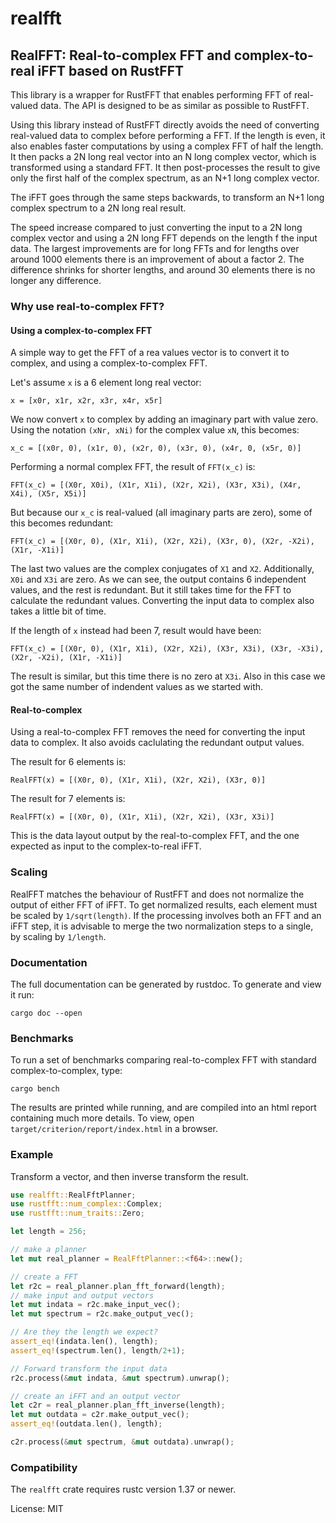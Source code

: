 # realfft

## RealFFT: Real-to-complex FFT and complex-to-real iFFT based on RustFFT

This library is a wrapper for RustFFT that enables performing FFT of real-valued data.
The API is designed to be as similar as possible to RustFFT.

Using this library instead of RustFFT directly avoids the need of converting real-valued data to complex before performing a FFT.
If the length is even, it also enables faster computations by using a complex FFT of half the length.
It then packs a 2N long real vector into an N long complex vector, which is transformed using a standard FFT.
It then post-processes the result to give only the first half of the complex spectrum, as an N+1 long complex vector.

The iFFT goes through the same steps backwards, to transform an N+1 long complex spectrum to a 2N long real result.

The speed increase compared to just converting the input to a 2N long complex vector
and using a 2N long FFT depends on the length f the input data.
The largest improvements are for long FFTs and for lengths over around 1000 elements there is an improvement of about a factor 2.
The difference shrinks for shorter lengths, and around 30 elements there is no longer any difference.

### Why use real-to-complex FFT?
#### Using a complex-to-complex FFT
A simple way to get the FFT of a rea values vector is to convert it to complex, and using a complex-to-complex FFT.

Let's assume `x` is a 6 element long real vector:
```
x = [x0r, x1r, x2r, x3r, x4r, x5r]
```

We now convert `x` to complex by adding an imaginary part with value zero. Using the notation `(xNr, xNi)` for the complex value `xN`, this becomes:
```
x_c = [(x0r, 0), (x1r, 0), (x2r, 0), (x3r, 0), (x4r, 0, (x5r, 0)]
```

Performing a normal complex FFT, the result of `FFT(x_c)` is:
```
FFT(x_c) = [(X0r, X0i), (X1r, X1i), (X2r, X2i), (X3r, X3i), (X4r, X4i), (X5r, X5i)]
```

But because our `x_c` is real-valued (all imaginary parts are zero), some of this becomes redundant:
```
FFT(x_c) = [(X0r, 0), (X1r, X1i), (X2r, X2i), (X3r, 0), (X2r, -X2i), (X1r, -X1i)]
```

The last two values are the complex conjugates of `X1` and `X2`. Additionally, `X0i` and `X3i` are zero.
As we can see, the output contains 6 independent values, and the rest is redundant.
But it still takes time for the FFT to calculate the redundant values.
Converting the input data to complex also takes a little bit of time.

If the length of `x` instead had been 7, result would have been:
```
FFT(x_c) = [(X0r, 0), (X1r, X1i), (X2r, X2i), (X3r, X3i), (X3r, -X3i), (X2r, -X2i), (X1r, -X1i)]
```

The result is similar, but this time there is no zero at `X3i`. Also in this case we got the same number of indendent values as we started with.

#### Real-to-complex
Using a real-to-complex FFT removes the need for converting the input data to complex.
It also avoids caclulating the redundant output values.

The result for 6 elements is:
```
RealFFT(x) = [(X0r, 0), (X1r, X1i), (X2r, X2i), (X3r, 0)]
```

The result for 7 elements is:
```
RealFFT(x) = [(X0r, 0), (X1r, X1i), (X2r, X2i), (X3r, X3i)]
```

This is the data layout output by the real-to-complex FFT, and the one expected as input to the complex-to-real iFFT.

### Scaling
RealFFT matches the behaviour of RustFFT and does not normalize the output of either FFT of iFFT. To get normalized results, each element must be scaled by `1/sqrt(length)`. If the processing involves both an FFT and an iFFT step, it is advisable to merge the two normalization steps to a single, by scaling by `1/length`.

### Documentation

The full documentation can be generated by rustdoc. To generate and view it run:
```
cargo doc --open
```

### Benchmarks

To run a set of benchmarks comparing real-to-complex FFT with standard complex-to-complex, type:
```
cargo bench
```
The results are printed while running, and are compiled into an html report containing much more details.
To view, open `target/criterion/report/index.html` in a browser.

### Example
Transform a vector, and then inverse transform the result.
```rust
use realfft::RealFftPlanner;
use rustfft::num_complex::Complex;
use rustfft::num_traits::Zero;

let length = 256;

// make a planner
let mut real_planner = RealFftPlanner::<f64>::new();

// create a FFT
let r2c = real_planner.plan_fft_forward(length);
// make input and output vectors
let mut indata = r2c.make_input_vec();
let mut spectrum = r2c.make_output_vec();

// Are they the length we expect?
assert_eq!(indata.len(), length);
assert_eq!(spectrum.len(), length/2+1);

// Forward transform the input data
r2c.process(&mut indata, &mut spectrum).unwrap();

// create an iFFT and an output vector
let c2r = real_planner.plan_fft_inverse(length);
let mut outdata = c2r.make_output_vec();
assert_eq!(outdata.len(), length);

c2r.process(&mut spectrum, &mut outdata).unwrap();
```

### Compatibility

The `realfft` crate requires rustc version 1.37 or newer.

License: MIT

